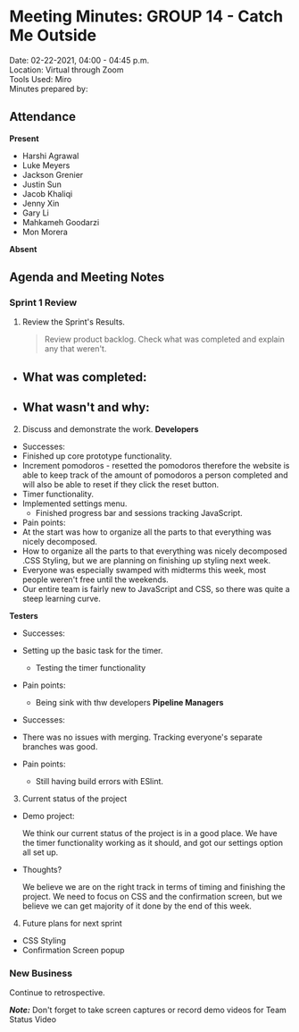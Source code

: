 # Meeting Minutes: GROUP 14 - **Catch Me Outside**
Date: 02-22-2021, 04:00 - 04:45 p.m.  
Location: Virtual through Zoom   
Tools Used: Miro  
Minutes prepared by: 

## Attendance
**Present**
- Harshi Agrawal
- Luke Meyers 
- Jackson Grenier
- Justin Sun 
- Jacob Khaliqi
- Jenny Xin
- Gary Li
- Mahkameh Goodarzi
- Mon Morera

**Absent**


## Agenda and Meeting Notes
### Sprint 1 Review
1. Review the Sprint's Results.
   > Review product backlog. Check what was completed and explain any that weren't.
- What was completed:
  - 
- What wasn't and why:
  - 

2. Discuss and demonstrate the work.
**Developers**      
- Successes:  
- Finished up core prototype functionality.  
- Increment pomodoros - resetted the pomodoros therefore the website is able to keep track of the amount of pomodoros a person completed and will also be able to reset if they click the reset button.  
- Timer functionality.  
- Implemented settings menu.  
  - Finished progress bar and sessions tracking JavaScript.  
- Pain points:  
- At the start was how to organize all the parts to that everything was nicely decomposed.   
- How to organize all the parts to that everything was nicely decomposed .CSS Styling, but we are planning on finishing up styling next week.   
- Everyone was especially swamped with midterms this week, most people weren't free until the weekends.   
- Our entire team is fairly new to JavaScript and CSS, so there was quite a steep learning curve.   
 
**Testers**   
- Successes: 
- Setting up the basic task for the timer. 
  - Testing the timer functionality
- Pain points: 
  - Being sink with thw developers
**Pipeline Managers**
- Successes:    
- There was no issues with merging. Tracking everyone's separate branches was good.   
 
- Pain points:   
   - Still having build errors with ESlint.    



3. Current status of the project
- Demo project: 

   We think our current status of the project is in a good place. We have the timer functionality working as it should, and got our settings option all set up.
- Thoughts?

   We believe we are on the right track in terms of timing and finishing the project. We need to focus on CSS and the confirmation screen, but we believe we can get majority of it done by the end of this week.

4. Future plans for next sprint
- CSS Styling
- Confirmation Screen popup

### New Business
Continue to retrospective.

***Note:*** Don't forget to take screen captures or record demo videos for Team Status Video
